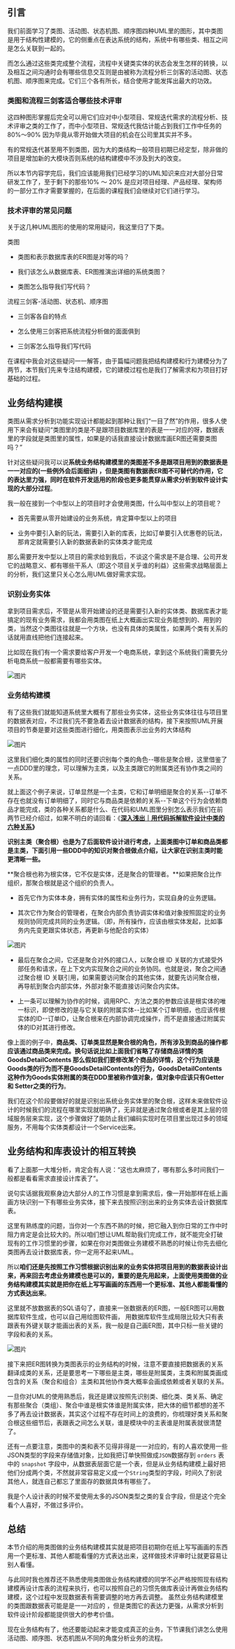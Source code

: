 ## 引言

我们前面学习了类图、活动图、状态机图、顺序图四种UML里的图形，其中类图是用于结构性建模的，它的侧重点在表达系统的结构，系统中有哪些类、相互之间是怎么关联到一起的。

而怎么通过这些类完成整个流程，流程中关键类实体的状态会发生怎样的转换，以及相互之间沟通时会有哪些信息交互则是由被称为流程分析三剑客的活动图、状态机图、顺序图来完成。它们三个各有所长，结合使用才能发挥出最大的功效。

### 类图和流程三剑客适合哪些技术评审

这四种图形掌握后完全可以用它们应对中小型项目、常规迭代需求的流程分析、技术评审之类的工作了，而中小型项目、常规迭代我估计能占到我们工作中任务的80%～90% 因为毕竟从零开始做大项目的机会在公司里其实并不多。

有的常规迭代甚至用不到类图，因为大的类结构一般项目初期已经定型，除非做的项目是增加新的大模块否则系统的结构建模中不涉及到大的改变。

所以本节内容学完后，我们应该能用我们已经学习的UML知识来应对大部分日常研发工作了，至于剩下的那些10% ～ 20% 是应对项目经理、产品经理、架构师的一部分工作才需要掌握的，在后面的课程我们会继续对它们进行学习。

### 技术评审的常见问题

关于这几种UML图形的使用的常用疑问，我这里归了下类。

类图

- 类图和表示数据库表的ER图是对等的吗？
    
- 我们该怎么从数据库表、ER图推演出详细的系统类图？
    
- 类图怎么指导我们写代码？
    

流程三剑客-活动图、状态机、顺序图

- 三剑客各自的特点
    
- 怎么使用三剑客把系统流程分析做的面面俱到
    
- 三剑客怎么指导我们写代码
    

在课程中我会对这些疑问一一解答，由于篇幅问题我把结构建模和行为建模分为了两节，本节我们先来专注结构建模，它的建模过程也是我们了解需求和为项目打好基础的过程。

## 业务结构建模

类图从需求分析到功能实现设计都能起到那种让我们“一目了然”的作用，很多人使用下来会有疑问“类图里的类是不是跟项目数据库里的表是一一对应的呀，数据表里的字段就是类图里的属性，如果是的话我直接设计数据库画ER图还需要类图吗？”

针对这些疑问我可以说**系统业务结构建模里的类图差不多是跟项目用到的数据表是一一对应的(一些例外会后面细讲) ，但是类图有数据表ER图不可替代的作用，它的表达里力强，同时在软件开发适用的阶段也更多能贯穿从需求分析到软件设计实现的大部分过程**。

我一般在接到一个中型以上的项目时才会使用类图，什么叫中型以上的项目呢？

- 首先需要从零开始建设的业务系统，肯定算中型以上的项目
    
- 业务中要引入新的玩法，需要引入新的库表，比如订单要引入优惠卷的玩法，那肯定就需要引入新的数据表新的实体类才能完成
    

那么需要开发中型以上项目的需求给到我后，不谈这个需求是不是合理、公司开发它的战略意义、都有哪些干系人（即这个项目关乎谁的利益）这些需求战略层面上的分析，我们这里只关心怎么用UML做好需求实现。

### 识别业务实体

拿到项目需求后，不管是从零开始建设的还是需要引入新的实体类、数据库表才能搞定的现有业务需求，我都会用类图在纸上大概画出实现业务能想到的、用到的类，当然这个类图往往就是一个方块，也没有具体的类属性，如果两个类有关系的话就用直线把他们连接起来。

比如现在我们有一个需求要给客户开发一个电商系统，拿到这个系统我们需要先分析电商系统一般都需要有哪些实体。

![图片](img/12_程序员怎么做好技术评审--业务结构分析和建模/1.jpg)

### 业务结构建模

有了这些我们就能知道系统里大概有了那些业务实体，这些业务实体往往与项目里的数据表对应，不过我们先不要急着去设计数据表的结构，接下来按照UML开展项目的节奏是要对这些类图进行细化，用类图表示出业务的大体结构

![图片](img/12_程序员怎么做好技术评审--业务结构分析和建模/2.jpg)

这里我们细化类的属性的同时还要识别每个类的角色--哪些是聚合根，这里借鉴了一点DDD里的理念，可以理解为主类，以及主类跟它的附属类还有协作类之间的关系。

就上面这个例子来说，订单显然是一个主类，它和订单明细是聚合的关系--订单不存在也就没有订单明细了，同时它与商品类是依赖的关系--下单这个行为会依赖商品才能完成，类的各种关系都是什么、在代码和UML图里分别怎么表示我们在前两节已经介绍过，如果不明白的请回看：《**[深入浅出｜用代码拆解软件设计中类的六种关系](http://mp.weixin.qq.com/s?__biz=MzUzNTY5MzU2MA==&mid=2247499945&idx=1&sn=502dd4e82ab6e246b472b812d4275ac5&chksm=fa83113ecdf498289fdb721398556adfb2839d19cfe79bef43ec503723ea15d0962621e30963&scene=21#wechat_redirect)》**

**识别主类（聚合根）也是为了后面软件设计进行考虑，上面类图中订单和商品类都是主类，下面引用一些DDD中的知识对聚合根做点介绍，让大家在识别主类时能更清晰一些。**

**聚合根也称为根实体，它不仅是实体，还是聚合的管理者。**如果把聚合比作组织，那聚合根就是这个组织的负责人。

- 首先它作为实体本身，拥有实体的属性和业务行为，实现自身的业务逻辑。
    
- 其次它作为聚合的管理者，在聚合内部负责协调实体和值对象按照固定的业务规则协同完成共同的业务逻辑。（即，所有操作，应该由根实体发起，比如事务内先变更跟实体状态，再更新与他配合的实体）
    

![图片](img/12_程序员怎么做好技术评审--业务结构分析和建模/3.jpg)

- 最后在聚合之间，它还是聚合对外的接口人，以聚合根 ID 关联的方式接受外部任务和请求，在上下文内实现聚合之间的业务协同。也就是说，聚合之间通过聚合根 ID 关联引用，如果需要访问聚合的其他实体，就要先访问聚合根，再导航到聚合内部实体，外部对象不能直接访问聚合内实体。
    
- 上一条可以理解为协作的时候，调用RPC、方法之类的参数应该是根实体的唯一标识，即使修改的是与它关联的附属实体--比如某个订单明细，也应该传根实体的ID--订单ID，让聚合根来在内部协调完成操作，而不是直接通过附属实体的ID对其进行修改。
    

像上面的例子中，**商品类、订单类显然是聚合根的角色，所有涉及到商品的操作都应该通过商品类来完成。换句话说比如上面我们省略了存储商品详情的类GoodsDetailContents 那么假如我们要修改某个商品的详情，这个行为应该是Goods类的行为而不是GoodsDetailContents的行为，GoodsDetailContents这种作为Goods实体附属的类在DDD里被称作值对象，值对象中应该只有Getter 和 Setter之类的行为**。

我们在这个阶段要做好的就是识别出系统业务实体里的聚合根，这样未来做软件设计的时候我们的流程在哪里实现就明确了，无非就是通过聚合根或者是其上层的领域服务层来实现，这个步骤做好了能防止我们编码实现时在项目里出现过多的领域服务，不用每个实体类都设计一个Service出来。

## 业务结构和库表设计的相互转换

看了上面那一大堆分析，肯定会有人说：“这也太麻烦了，哪有那么多时间我们一般都是看看需求直接设计库表了”。

说句实话据我观察身边大部分人的工作习惯是拿到需求后，像一开始那样在纸上画画方块识别一下有哪些业务实体，接下来去按照识别出来的业务实体去设计数据库表。

这里有熟练度的问题，当你对一个东西不熟的时候，把它融入到你日常的工作中时阻力肯定是会比较大的。所以咱们想让UML帮助我们完成工作，就不能完全打破现有的工作习惯里的步骤，如果在你对类图做业务建模不熟悉的时候让你先去细化类图再去设计数据库表，你一定用不起来UML。

所以**咱们还是先按照工作习惯根据识别出来的业务实体把项目用到的数据表设计出来，再来回去考虑业务建模也是可以的，重要的是先用起来，上面使用类图做的业务结构建模其实就是把你在纸上写写画画的东西用一个更标准、其他人都能看懂的方式表达出来**。

这里就不放数据表的SQL语句了，直接来一张数据表的ER图，一般ER图可以用数据库软件生成，也可以自己用绘图软件画， 用数据库软件生成局限比较大只有表跟表有外键关联才能画出表的关系，我一般是自己画ER图，其中只标一些关键的字段和表的关系。

![图片](img/12_程序员怎么做好技术评审--业务结构分析和建模/4.jpg)

接下来把ER图转换为类图表示的业务结构的时候，注意不要直接把数据表的关系翻译成类的关系，还是要思考一下哪些是主类，哪些是附属类，主类和附属类画成包含的关系（聚合和组合）主类和其他协作类大概率会画成依赖或者关联的关系。

一旦你对UML的使用熟悉后，我还是建议按照先识别类、细化类、类关系、确定有那些聚合（类组）、聚合中谁是根实体谁是附属实体，把大体的细节都想的差不多了再去设计数据表，其实这个过程不存在时间上的浪费的，你梳理好类关系和聚合根这些细节后，表跟表之间怎么关联，谁是模块中的主表谁是附属表就很清楚了。

还有一点要注意，类图中的类和表不见得非得是一一对应的，有的人喜欢使用一些JSON类型的字段来存储值对象，比如我把订单快照做成`JSON`数据存到 `orders` 表中的 `snapshot` 字段中，从数据表层面它是一个表，但是从业务结构建模上最好把他们分成两个类，不然就非常容易定义成一个`String`类型的字段，时间久了别说其他人，就连自己都忘了里面存的数据具体有哪些了。

我是个人设计表的时候不爱使用太多的JSON类型之类的复合字段，但是这个完全看个人喜好，不做过多评价。

## 总结

本节介绍的用类图做的业务结构建模其实就是把项目初期你在纸上写写画画的东西用一个更标准、其他人都能看懂的方式表达出来，这样做技术评审时让就更容易让别人看懂。

与此同时我也推荐还不熟悉使用类图做业务结构建模的同学不必严格按照现有结构建模再设计库表的流程来执行，也可以按照自己的习惯先做库表设计再做业务结构建模，这个过程中发现数据表有需要调整的地方再去调整。 虽然业务结构建模里的类图跟数据表可能是是一一对应的 ，但是类图它的表达力更强，从需求分析到软件设计阶段都能提供很大的参考价值。

现在业务结构有了，他还要能动起来才能变成真正的业务，下节课我们讲怎么使用活动图、顺序图、状态机图从不同的角度分析业务的流程。